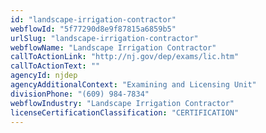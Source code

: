```yaml
---
id: "landscape-irrigation-contractor"
webflowId: "5f77290d8e9f87815a6859b5"
urlSlug: "landscape-irrigation-contractor"
webflowName: "Landscape Irrigation Contractor"
callToActionLink: "http://nj.gov/dep/exams/lic.htm"
callToActionText: ""
agencyId: njdep
agencyAdditionalContext: "Examining and Licensing Unit"
divisionPhone: "(609) 984-7834"
webflowIndustry: "Landscape Irrigation Contractor"
licenseCertificationClassification: "CERTIFICATION"
---
```

